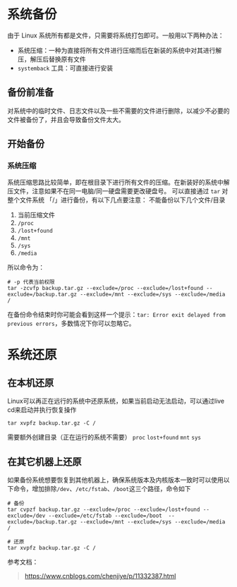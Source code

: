 # 系统备份
由于 Linux 系统所有都是文件，只需要将系统打包即可。一般用以下两种办法：
- 系统压缩：一种为直接将所有文件进行压缩而后在新装的系统中对其进行解压，解压后替换原有文件
- `systemback` 工具：可直接进行安装

## 备份前准备
对系统中的临时文件、日志文件以及一些不需要的文件进行删除，以减少不必要的文件被备份了，并且会导致备份文件太大。

## 开始备份
### 系统压缩
系统压缩思路比较简单，即在根目录下进行所有文件的压缩。在新装好的系统中解压文件，注意如果不在同一电脑/同一硬盘需要更改硬盘号。
可以直接通过 `tar` 对整个文件系统 「/」进行备份，有以下几点要注意：
不能备份以下几个文件/目录
1. 当前压缩文件
2. `/proc`
3. `/lost+found`
4. `/mnt`
5. `/sys`
6. `/media`

所以命令为：
```shell
# -p 代表当前权限
tar -zcvfp backup.tar.gz --exclude=/proc --exclude=/lost+found --exclude=/backup.tar.gz --exclude=/mnt --exclude=/sys --exclude=/media /
```
在备份命令结束时你可能会看到这样一个提示：`tar: Error exit delayed from previous errors`，多数情况下你可以忽略它。

# 系统还原
## 在本机还原
Linux可以再正在远行的系统中还原系统，如果当前启动无法启动，可以通过live cd来启动并执行恢复操作
```shell
tar xvpfz backup.tar.gz -C /
```
需要额外创建目录（正在运行的系统不需要）
`proc` `lost+found` `mnt` `sys`

## 在其它机器上还原
如果备份系统想要恢复到其他机器上，确保系统版本及内核版本一致时可以使用以下命令，增加排除`/dev`、`/etc/fstab`、`/boot`这三个路径，命令如下
```shell
# 备份
tar cvpzf backup.tar.gz --exclude=/proc --exclude=/lost+found --exclude=/dev --exclude=/etc/fstab --exclude=/boot  --exclude=/backup.tar.gz --exclude=/mnt --exclude=/sys --exclude=/media /

# 还原
tar xvpfz backup.tar.gz -C /
```


参考文档：

> https://www.cnblogs.com/chenjiye/p/11332387.html
